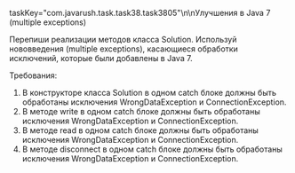taskKey="com.javarush.task.task38.task3805"\n\nУлучшения в Java 7 (multiple exceptions)

Перепиши реализации методов класса Solution.
Используй нововведения (multiple exceptions), касающиеся обработки исключений, которые были добавлены в Java 7.


Требования:
1.	В конструкторе класса Solution в одном catch блоке должны быть обработаны исключения WrongDataException и ConnectionException.
2.	В методе write в одном catch блоке должны быть обработаны исключения WrongDataException и ConnectionException.
3.	В методе read в одном catch блоке должны быть обработаны исключения WrongDataException и ConnectionException.
4.	В методе disconnect в одном catch блоке должны быть обработаны исключения WrongDataException и ConnectionException.


